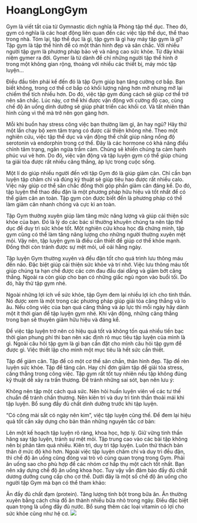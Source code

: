 # HoangLongGym
Gym là viết tắt của từ Gymnastic dịch nghĩa là Phòng tập thể dục. Theo đó, gym có nghĩa là các hoạt động liên quan đến các việc tập thể dục, thể thao trong nhà. Tóm lại, tập thể dục là gì, tập gym là gì hay máy tập gym là gì? Tập gym là tập thể hình để có một thân hình đẹp và săn chắc. Với nhiều người tập gym là phương pháp bảo vệ và nâng cao sức khỏe. Từ đây khái niệm gymer ra đời. Gymer là từ dành để chỉ những người tập thể hình ở trong một không gian rộng, thoáng với nhiều các thiết bị, máy móc tập luyện…

Điều đầu tiên phải kể đến đó là tập Gym giúp bạn tăng cường cơ bắp. Bạn biết không, trong cơ thể cơ bắp có khối lượng nặng hơn mỡ nhưng mỡ lại chiếm thể tích nhiều hơn. Do đó, việc tập gym đúng cách sẽ giúp cơ thể trở nên săn chắc. Lúc này, cơ thể khi được vận động với cường độ cao, cùng chế độ ăn uống dinh dưỡng sẽ giúp phát triển các khối cơ. Và tất nhiên thân hình cũng vì thế mà trở nên gọn gàng hơn.

Mỗi khi buồn hay stress công việc bạn thường làm gì, ăn hay ngủ? Hãy thử một lần chạy bộ xem tâm trạng có được cải thiện không nhé. Theo một nghiên cứu, việc tập thể dục và vận động thể chất giúp nâng nồng độ serotonin và endorphin trong cơ thể. Đây là các hormone có khả năng điều chỉnh tâm trạng, ngăn ngừa trầm cảm. Chúng sẽ khiến chúng ta cảm hạnh phúc vui vẻ hơn. Do đó, việc vận động và tập luyện gym có thể giúp chúng ta giải tỏa được rất nhiều căng thẳng, áp lực trong cuộc sống.

Một lí do giúp nhiều người đến với tập Gym đó là giúp giảm cân. Chỉ cần bạn luyện tập chăm chỉ và đúng kỹ thuật sẽ giúp tiêu hao được rất nhiều calo. Việc này giúp cơ thể săn chắc đồng thời góp phần giảm cân đáng kể. Do đó, tập luyện thể thao đều đặn là một phương pháp hữu hiệu và tốt nhất để có thể giảm cân an toàn. Tập gym còn được biết đến là phương pháp có thể làm giảm cân nhanh chóng và cực kì an toàn.

Tập Gym thường xuyên giúp làm tăng mức năng lượng và giúp cải thiện sức khỏe của bạn. Đó là lý do các bác sĩ thường khuyên chúng ta nên tập thể dục để duy trì sức khỏe tốt. Một nghiên cứu khoa học đã chứng minh, tập gym cũng có thể làm tăng năng lượng cho những người thường xuyên mệt mỏi. Vậy nên, tập luyện gym là điều cần thiết để giúp cơ thể khỏe mạnh. Đồng thời còn tránh được sự mệt mỏi, uể oải hằng ngày.

Tập luyện Gym thường xuyên và đều đặn tốt cho quá trình lưu thông máu đến não. Đặc biệt giúp cải thiện sức khỏe và trí nhớ. Việc lưu thông máu tốt giúp chúng ta hạn chế được các cơn đau đầu dai dẳng và giảm bớt căng thẳng. Ngoài ra còn giúp cho bạn có những giấc ngủ ngon vào buổi tối. Do đó, hãy thử tập gym nhé.

Ngoài những lợi ích về sức khỏe, tập Gym đem lại nhiều lợi ích cho tinh thần. Nó được xem là một trong các phương pháp giúp giải tỏa căng thẳng và lo âu. Nếu công việc của bạn quá căng thẳng và áp lực thì mỗi ngày hãy dành một ít thời gian để tập luyện gym nhé. Khi vận động, những căng thẳng trong bạn sẽ thuyên giảm hữu hiệu và đáng kể.

Để việc tập luyện trở nên có hiệu quả tốt và không tốn quá nhiều tiền bạc thời gian phung phí thì bạn nên xác định rõ mục tiêu tập luyện của mình là gì. Ngoài câu hỏi tập gym là gì bạn cần đặt cho mình câu hỏi tập gym để được gì. Việc thiết lập cho mình một mục tiêu là hết sức cần thiết.

Tập để giảm cân.
Tập để có một cơ thể săn chắn, thân hình đẹp.
Tập để rèn luyện sức khỏe.
Tập để tăng cân.
Hay chỉ đơn giảm tập để giải tỏa stress, căng thẳng trong công việc.
Tập gym rất tốt tuy nhiên nếu tập không đúng kỹ thuật dễ xảy ra trấn thương. Để tránh những sai sót, bạn nên lưu ý:

Không nên tập một cách quá sức.
Nên hỏi huấn luyện viên về các tư thế chuẩn để tránh chấn thương.
Nên kiên trì và duy trì tinh thần thoải mái khi tập luyện.
Bổ sung đầy đủ chất dinh dưỡng trước khi tập luyện.

“Có công mài sắt có ngày nên kim”, việc tập luyện cũng thế. Để đem lại hiệu quả tốt cần xây dựng cho bản thân những nguyên tắc cơ bản:

Lên một kế hoạch tập luyện rõ ràng, khoa học, hợp lý.
Giữ vững tinh thần hăng say tập luyện, tránh sự mệt mỏi.
Tập trung cao vào các bài tập không nên bị phân tâm quá nhiều.
Kiên trì, duy trì tập luyện.
Luôn thử thách bản thân ở mức độ khó hơn.
Ngoài việc tập luyện chăm chỉ và duy trì đều đặn, thì chế độ ăn uống cũng đóng vai trò vô cùng quan trọng trong Gym. Phải ăn uống sao cho phù hợp để các nhóm cơ hấp thụ một cách tốt nhất. Bạn nên xây dựng chế độ ăn uống khoa học. Tuy vậy vẫn đảm bảo đầy đủ chất dương dưỡng cung cấp cho cơ thể. Dưới đây là một số chế độ ăn uống cho người tập Gym mà bạn có thể tham khảo:

Ăn đầy đủ chất đạm (protein).
Tăng lượng tinh bột trong bữa ăn.
Ăn thường xuyên bằng cách chia đồ ăn thành nhiều bữa nhỏ trong ngày.
Điều đặc biệt quan trọng là uống đầy đủ nước.
Bổ sung thêm các loại vitamin có lợi cho sức khỏe cũng như hệ cơ.
<image src = "https://hdfitness.vn/wp-content/uploads/2022/02/tap-gym-la-gi-min-768x432.jpg">
